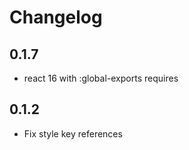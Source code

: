 # Changelog

## 0.1.7
- react 16 with :global-exports requires

## 0.1.2

- Fix style key references
